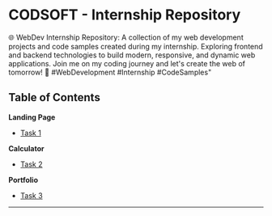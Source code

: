 # CODSOFT - Internship Repository

🌐 WebDev Internship Repository: A collection of my web development projects and code samples created during my internship. Exploring frontend and backend technologies to build modern, responsive, and dynamic web applications. Join me on my coding journey and let's create the web of tomorrow! 🚀 #WebDevelopment #Internship #CodeSamples"

## Table of Contents

**Landing Page**

- [Task 1](https://github.com/nilesh0198/Codsoft/tree/main/Task_01_Landing_Page)

**Calculator**

- [Task 2](https://github.com/nilesh0198/Codsoft/tree/main/Task_02_Portfolio)

  
**Portfolio**


- [Task 3](https://github.com/nilesh0198/Codsoft/tree/main/Task_03_Calculator)

---


